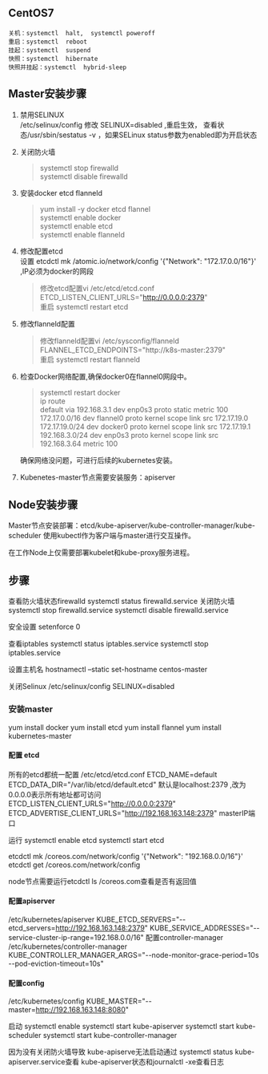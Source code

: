 ## CentOS7 

    关机：systemctl  halt,  systemctl poweroff
    重启：systemctl  reboot
    挂起：systemctl  suspend
    快照：systemctl  hibernate
    快照并挂起：systemctl  hybrid-sleep

## Master安装步骤
1. 禁用SELINUX   
/etc/selinux/config 修改 SELINUX=disabled ,重启生效， 查看状态/usr/sbin/sestatus -v ，如果SELinux status参数为enabled即为开启状态   
2. 关闭防火墙    
   >systemctl stop firewalld    
    systemctl disable firewalld     
3. 安装docker etcd flanneld    
   >yum install -y docker etcd flannel  
   systemctl enable docker   
   systemctl enable etcd      
   systemctl enable flanneld  
4. 修改配置etcd    
    设置 etcdctl mk /atomic.io/network/config '{"Network": "172.17.0.0/16"}'  ,IP必须为docker的网段      
   >修改etcd配置vi /etc/etcd/etcd.conf    
    ETCD_LISTEN_CLIENT_URLS="http://0.0.0.0:2379"  
    重启 systemctl restart etcd       
5. 修改flanneld配置
    >修改flanneld配置vi /etc/sysconfig/flanneld    
    FLANNEL_ETCD_ENDPOINTS="http://k8s-master:2379"    
    重启 systemctl restart flanneld    
6. 检查Docker网络配置,确保docker0在flannel0网段中。
    >systemctl restart docker  
    ip route    
    default via 192.168.3.1 dev enp0s3 proto static metric 100   
    172.17.0.0/16 dev flannel0 proto kernel scope link src 172.17.19.0   
    172.17.19.0/24 dev docker0 proto kernel scope link src 172.17.19.1   
    192.168.3.0/24 dev enp0s3 proto kernel scope link src 192.168.3.64 metric 100   
    
    确保网络没问题，可进行后续的kubernetes安装。
7. Kubenetes-master节点需要安装服务：apiserver  

  
## Node安装步骤


Master节点安装部署：etcd/kube-apiserver/kube-controller-manager/kube-scheduler
使用kubectl作为客户端与master进行交互操作。

在工作Node上仅需要部署kubelet和kube-proxy服务进程。


## 步骤

查看防火墙状态firewalld
systemctl status firewalld.service
关闭防火墙
systemctl stop firewalld.service
systemctl disable firewalld.service

安全设置
setenforce 0 

查看iptables
systemctl status iptables.service
systemctl stop iptables.service

设置主机名
hostnamectl –static set-hostname centos-master

关闭Selinux
/etc/selinux/config
SELINUX=disabled

### 安装master
yum install docker
yum install etcd
yum install flannel
yum install kubernetes-master

#### 配置 etcd
所有的etcd都统一配置
/etc/etcd/etcd.conf
ETCD_NAME=default
ETCD_DATA_DIR="/var/lib/etcd/default.etcd"
默认是localhost:2379 ,改为0.0.0.0表示所有地址都可访问
ETCD_LISTEN_CLIENT_URLS="http://0.0.0.0:2379"
ETCD_ADVERTISE_CLIENT_URLS="http://192.168.163.148:2379" masterIP端口

运行
systemctl enable etcd
systemctl start etcd

etcdctl mk /coreos.com/network/config
'{"Network": "192.168.0.0/16"}'
etcdctl get /coreos.com/network/config

node节点需要运行etcdctl ls /coreos.com查看是否有返回值


#### 配置apiserver

/etc/kubernetes/apiserver
KUBE_ETCD_SERVERS="--etcd_servers=http://192.168.163.148:2379"
KUBE_SERVICE_ADDRESSES="--service-cluster-ip-range=192.168.0.0/16"
配置controller-manager
/etc/kubernetes/controller-manager
KUBE_CONTROLLER_MANAGER_ARGS="--node-monitor-grace-period=10s --pod-eviction-timeout=10s"


#### 配置config

/etc/kubernetes/config
KUBE_MASTER="--master=http://192.168.163.148:8080"

启动
systemctl enable 
systemctl start kube-apiserver
systemctl start kube-scheduler
systemctl start kube-controller-manager

因为没有关闭防火墙导致 kube-apiserve无法启动通过 systemctl status kube-apiserver.service查看 kube-apiserver状态和journalctl -xe查看日志







